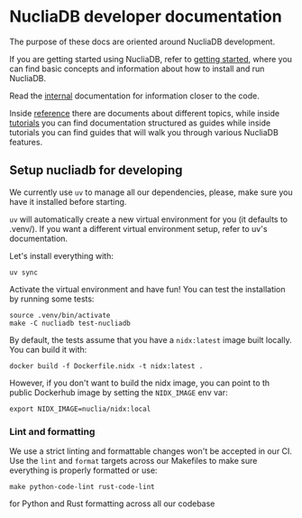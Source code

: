# NucliaDB developer documentation

The purpose of these docs are oriented around NucliaDB development.

If you are getting started using NucliaDB, refer to [getting started](https://docs.nuclia.dev/docs/management/nucliadb/intro),
where you can find basic concepts and information about how to install
and run NucliaDB.

Read the [internal](internal) documentation for information closer to
the code.

Inside [reference](reference) there are documents about different
topics, while inside [tutorials](tutorials) you can find documentation
structured as guides while inside tutorials you can find guides that
will walk you through various NucliaDB features.


## Setup nucliadb for developing

We currently use `uv` to manage all our dependencies, please, make sure you
have it installed before starting.

`uv` will automatically create a new virtual environment for you (it defaults
to .venv/). If you want a different virtual environment setup, refer to uv's
documentation.

Let's install everything with:
``` shell
uv sync
```

Activate the virtual environment and have fun! You can test the installation by
running some tests:
``` shell
source .venv/bin/activate
make -C nucliadb test-nucliadb
```

By default, the tests assume that you have a `nidx:latest` image built locally. You can build it with:

```shell
docker build -f Dockerfile.nidx -t nidx:latest .
```
However, if you don't want to build the nidx image, you can point to th public Dockerhub image by setting the
`NIDX_IMAGE` env var:

```shell
export NIDX_IMAGE=nuclia/nidx:local
```


### Lint and formatting

We use a strict linting and formattable changes won't be accepted in our CI. Use
the `lint` and `format` targets across our Makefiles to make sure everything is
properly formatted or use:
``` shell
make python-code-lint rust-code-lint
```
for Python and Rust formatting across all our codebase
